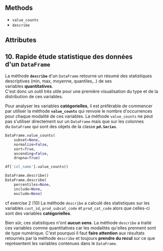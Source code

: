 ## Methods

- `value_counts`
- `describe`

## Attributes



## 10. Rapide étude statistique des données d'un `DataFrame`

La méthode **`describe`** d'un `DataFrame` retourne un résumé des statistiques descriptives (min, max, moyenne, quantiles,..) de ses variables **quantitatives**.  
C'est donc un outil très utile pour une première visualisation du type et de la distribution de ces variables.

Pour analyser les variables **catégorielles**, il est préférable de commencer par utiliser la méthode **`value_counts`** qui renvoie le nombre d'occurrences pour chaque modalité de ces variables. La méthode `value_counts` ne peut pas s'utiliser directement sur un `DataFrame` mais que sur les colonnes du `DataFrame` qui sont des objets de la classe **`pd.Series`**.

```python
DataFrame.value_counts(
    subset=None, 
    normalize=False, 
    sort=True, 
    ascending=False, 
    dropna=True)

df['col_name'].value_counts()
```
```python
DataFrame.describe()
DataFrame.describe(
    percentiles=None, 
    include=None, 
    exclude=None)
```

cf exercise 2 (10)
La méthode `describe` a calculé des statistiques sur les variables `cust_id`, `prod_subcat_code` et `prod_cat_code` alors que celles-ci sont des variables **catégorielles**.

Bien sûr, ces statistiques n'ont **aucun sens**. La méthode `describe` a traité ces variables comme quantitatives car les modalités qu'elles prennent sont de type numérique. C'est pourquoi il faut **faire attention** aux résultats retournés par la méthode `describe` et toujours **prendre du recul** sur ce que représentent les variables contenues dans le `DataFrame`.



